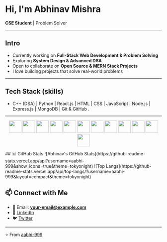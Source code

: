 # Hi, I'm Abhinav Mishra  

**CSE Student** | Problem Solver 

---

## Intro  
- Currently working on **Full-Stack Web Development & Problem Solving**  
- Exploring **System Design & Advanced DSA**  
- Open to collaborate on **Open Source & MERN Stack Projects**  
- I love building projects that solve real-world problems  
---
## Tech Stack  (skills)
-  C++ (DSA)  |  Python  |   React.js  |  HTML  |  CSS  |  JavaScript  |  Node.js  |  Express.js |  MongoDB | Git & GitHub .
---  
 <p align="center">
  <!-- Languages -->
  <img src="https://cdn.jsdelivr.net/gh/devicons/devicon/icons/cplusplus/cplusplus-original.svg" width="40" height="40"/>
   
  <img src="https://cdn.jsdelivr.net/gh/devicons/devicon/icons/python/python-original.svg" width="40" height="40"/>
  
  <img src="https://cdn.jsdelivr.net/gh/devicons/devicon/icons/javascript/javascript-original.svg" width="40" height="40"/>
  
  <img src="https://cdn.jsdelivr.net/gh/devicons/devicon/icons/html5/html5-original.svg" width="40" height="40"/>
  
  <img src="https://cdn.jsdelivr.net/gh/devicons/devicon/icons/css3/css3-original.svg" width="40" height="40"/>
  
  <!-- Databases -->
  
  <img src="https://cdn.jsdelivr.net/gh/devicons/devicon/icons/mongodb/mongodb-original.svg" width="40" height="40"/>
  
  <img src="https://cdn.jsdelivr.net/gh/devicons/devicon/icons/mysql/mysql-original.svg" width="40" height="40"/>
  
  <!-- Frameworks / Libraries -->
  
  <img src="https://cdn.jsdelivr.net/gh/devicons/devicon/icons/react/react-original.svg" width="40" height="40"/>
  
  <img src="https://cdn.jsdelivr.net/gh/devicons/devicon/icons/express/express-original.svg" width="40" height="40"/>
  
  <img src="https://cdn.jsdelivr.net/gh/devicons/devicon/icons/nodejs/nodejs-original.svg" width="40" height="40"/>
   
  <!-- Tools -->
  <img src="https://cdn.jsdelivr.net/gh/devicons/devicon/icons/git/git-original.svg" width="40" height="40"/>
  
  <img src="https://cdn.jsdelivr.net/gh/devicons/devicon/icons/github/github-original.svg" width="40" height="40"/>
</p>
## 📊 GitHub Stats  
![Abhinav's GitHub Stats](https://github-readme-stats.vercel.app/api?username=aabhi-999&show_icons=true&theme=tokyonight)      ![Top Langs](https://github-readme-stats.vercel.app/api/top-langs/?username=aabhi-999&layout=compact&theme=tokyonight)

## 📫 Connect with Me  
- 📧 Email: **your-email@example.com**  
- 💼 [LinkedIn](https://www.linkedin.com/)  
- 🐦 [Twitter](https://twitter.com/)  

---
⭐️ From [aabhi-999](https://github.com/aabhi-999)

